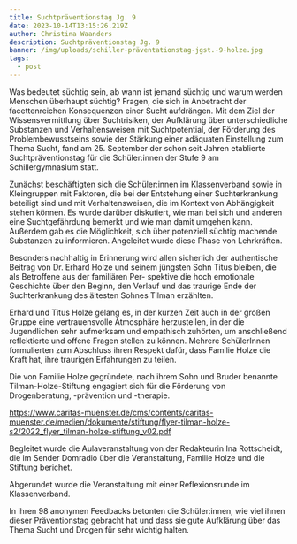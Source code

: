 ```yaml
---
title: Suchtpräventionstag Jg. 9
date: 2023-10-14T13:15:26.219Z
author: Christina Waanders
description: Suchtpräventionstag Jg. 9
banner: /img/uploads/schiller-präventationstag-jgst.-9-holze.jpg
tags:
  - post
---
```

Was bedeutet süchtig sein, ab wann ist jemand süchtig und warum werden Menschen überhaupt süchtig? Fragen, die sich in Anbetracht der facettenreichen Konsequenzen einer Sucht aufdrängen. Mit dem Ziel der Wissensvermittlung über Suchtrisiken, der Aufklärung über unterschiedliche Substanzen und Verhaltensweisen mit Suchtpotential, der Förderung des Problembewusstseins sowie der Stärkung einer adäquaten Einstellung zum Thema Sucht, fand am 25. September der schon seit Jahren etablierte Suchtpräventionstag für die Schüler:innen der Stufe 9 am Schillergymnasium statt.

Zunächst beschäftigten sich die Schüler:innen im Klassenverband sowie in Kleingruppen mit Faktoren, die bei der Entstehung einer Suchterkrankung beteiligt sind und mit Verhaltensweisen, die im Kontext von Abhängigkeit stehen können. Es wurde darüber diskutiert, wie man bei sich und anderen eine Suchtgefährdung bemerkt und wie man damit umgehen kann. Außerdem gab es die Möglichkeit, sich über potenziell süchtig machende Substanzen zu informieren. Angeleitet wurde diese Phase von Lehrkräften.

Besonders nachhaltig in Erinnerung wird allen sicherlich der authentische Beitrag von Dr. Erhard Holze und seinem jüngsten Sohn Titus bleiben, die als Betroffene aus der familiären Per- spektive die hoch emotionale Geschichte über den Beginn, den Verlauf und das traurige Ende der Suchterkrankung des ältesten Sohnes Tilman erzählten.

Erhard und Titus Holze gelang es, in der kurzen Zeit auch in der großen Gruppe eine vertrauensvolle Atmosphäre herzustellen, in der die Jugendlichen sehr aufmerksam und empathisch zuhörten, um anschließend reflektierte und offene Fragen stellen zu können. Mehrere SchülerInnen formulierten zum Abschluss ihren Respekt dafür, dass Familie Holze die Kraft hat, ihre traurigen Erfahrungen zu teilen.

Die von Familie Holze gegründete, nach ihrem Sohn und Bruder benannte Tilman-Holze-Stiftung engagiert sich für die Förderung von Drogenberatung, -prävention und -therapie.

<https://www.caritas-muenster.de/cms/contents/caritas-muenster.de/medien/dokumente/stiftung/flyer-tilman-holze-s2/2022_flyer_tilman-holze-stiftung_v02.pdf>

Begleitet wurde die Aulaveranstaltung von der Redakteurin Ina Rottscheidt, die im Sender Domradio über die Veranstaltung, Familie Holze und die Stiftung berichet.

Abgerundet wurde die Veranstaltung mit einer Reflexionsrunde im Klassenverband.

In ihren 98 anonymen Feedbacks betonten die Schüler:innen, wie viel ihnen dieser Präventionstag gebracht hat und dass sie gute Aufklärung über das Thema Sucht und Drogen für sehr wichtig halten.